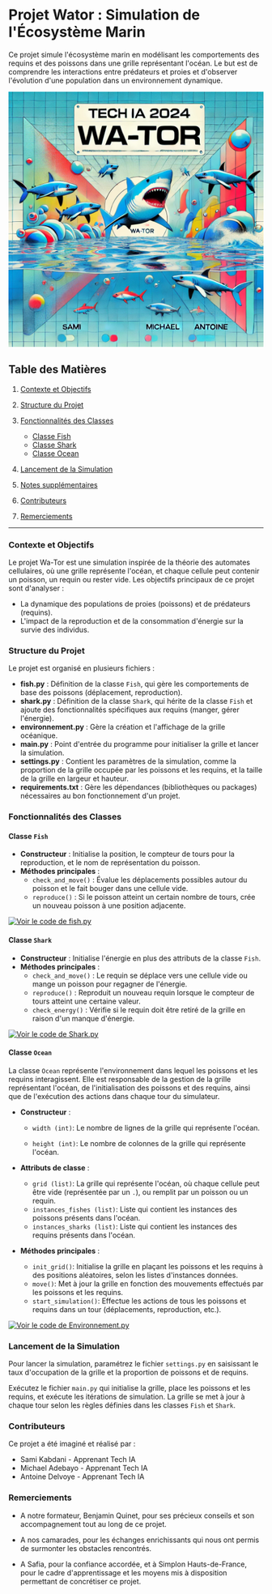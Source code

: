 # Projet Wator : Simulation de l'Écosystème Marin

Ce projet simule l'écosystème marin en modélisant les comportements des requins et des poissons dans une grille représentant l'océan. Le but est de comprendre les interactions entre prédateurs et proies et d'observer l'évolution d'une population dans un environnement dynamique.

![Texte alternatif](Assets/photo.webp)



## Table des Matières

1. [Contexte et Objectifs](#contexte-et-objectifs)
2. [Structure du Projet](#structure-du-projet)
3. [Fonctionnalités des Classes](#fonctionnalités-des-classes)
    - [Classe Fish](#classe-fish)
    - [Classe Shark](#classe-shark)
    - [Classe Ocean](#classe-océan)

4. [Lancement de la Simulation](#lancement-de-la-simulation)
5. [Notes supplémentaires](#notes-supplémentaires)
6. [Contributeurs](#contributeurs)
7. [Remerciements](#remerciements)

---

### Contexte et Objectifs

Le projet Wa-Tor est une simulation inspirée de la théorie des automates cellulaires, où une grille représente l'océan, et chaque cellule peut contenir un poisson, un requin ou rester vide. Les objectifs principaux de ce projet sont d'analyser :
- La dynamique des populations de proies (poissons) et de prédateurs (requins).
- L'impact de la reproduction et de la consommation d'énergie sur la survie des individus.

### Structure du Projet

Le projet est organisé en plusieurs fichiers :

- **fish.py** : Définition de la classe `Fish`, qui gère les comportements de base des poissons (déplacement, reproduction).
- **shark.py** : Définition de la classe `Shark`, qui hérite de la classe `Fish` et ajoute des fonctionnalités spécifiques aux requins (manger, gérer l'énergie).
- **environnement.py** : Gère la création et l'affichage de la grille océanique.
- **main.py** : Point d'entrée du programme pour initialiser la grille et lancer la simulation.
- **settings.py** : Contient les paramètres de la simulation, comme la proportion de la grille occupée par les poissons et les requins, et la taille de la grille en largeur et hauteur. 
- **requirements.txt** : Gère les dépendances (bibliothèques ou packages) nécessaires au bon fonctionnement d'un projet.


### Fonctionnalités des Classes

#### Classe `Fish`

- **Constructeur** : Initialise la position, le compteur de tours pour la reproduction, et le nom de représentation du poisson.
- **Méthodes principales** :
  - `check_and_move()` : Évalue les déplacements possibles autour du poisson et le fait bouger dans une cellule vide.
  - `reproduce()` : Si le poisson atteint un certain nombre de tours, crée un nouveau poisson à une position adjacente. 

[![Voir le code de fish.py](https://img.shields.io/badge/Class%20Fish-darkgreen)](fish.py) 

#### Classe `Shark`

- **Constructeur** : Initialise l'énergie en plus des attributs de la classe `Fish`.
- **Méthodes principales** :
  - `check_and_move()` : Le requin se déplace vers une cellule vide ou mange un poisson pour regagner de l'énergie.
  - `reproduce()` : Reproduit un nouveau requin lorsque le compteur de tours atteint une certaine valeur.
  - `check_energy()` : Vérifie si le requin doit être retiré de la grille en raison d'un manque d'énergie.

[![Voir le code de Shark.py](https://img.shields.io/badge/Class%20Shark-brown)](shark.py)  

#### Classe `Ocean`

La classe `Ocean` représente l'environnement dans lequel les poissons et les requins interagissent. Elle est responsable de la gestion de la grille représentant l'océan, de l'initialisation des poissons et des requins, ainsi que de l'exécution des actions dans chaque tour du simulateur.

- **Constructeur** : 

    - `width (int)`: Le nombre de lignes de la grille qui représente l'océan.

    - `height (int)`: Le nombre de colonnes de la grille qui représente l'océan.



- **Attributs de classe** : 
    - `grid (list)`: La grille qui représente l'océan, où chaque cellule peut être vide (représentée par un `.`), ou remplit par un poisson ou un requin.
    - `instances_fishes (list)`: Liste qui contient les instances des poissons présents dans l'océan.
    - `instances_sharks (list)`: Liste qui contient les instances des requins présents dans l'océan.



- **Méthodes principales** :

    - `init_grid()`: Initialise la grille en plaçant les poissons et les requins à des positions aléatoires, selon les listes d'instances données.
    - `move()`: Met à jour la grille en fonction des mouvements effectués par les poissons et les requins.
    - `start_simulation()`: Effectue les actions de tous les poissons et requins dans un tour (déplacements, reproduction, etc.).


[![Voir le code de Environnement.py](https://img.shields.io/badge/Class%20Ocean-darkblue)](environnement.py)  





### Lancement de la Simulation

Pour lancer la simulation, paramétrez le fichier `settings.py` en saisissant le taux d'occupation de la grille et la proportion de poissons et de requins.

Exécutez le fichier `main.py` qui initialise la grille, place les poissons et les requins, et exécute les itérations de simulation. La grille se met à jour à chaque tour selon les règles définies dans les classes `Fish` et `Shark`.


### Contributeurs

Ce projet a été imaginé et réalisé par :
- Sami Kabdani - Apprenant Tech IA
- Michael Adebayo - Apprenant Tech IA
- Antoine Delvoye - Apprenant Tech IA

### Remerciements

- A notre formateur, Benjamin Quinet, pour ses précieux conseils et son accompagnement tout au long de ce projet.

- A nos camarades, pour les échanges enrichissants qui nous ont permis de surmonter les obstacles rencontrés.

- A Safia, pour la confiance accordée, et à Simplon Hauts-de-France, pour le cadre d'apprentissage et les moyens mis à disposition permettant de concrétiser ce projet.
